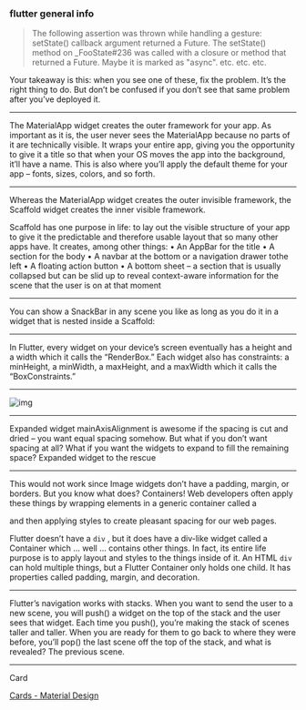 ### flutter general info

> The following assertion was thrown while handling a
> gesture:
> setState() callback argument returned a Future.
> The setState() method on _FooState#236 was called
> with a closure or method that returned a Future.
> Maybe it is marked as "async".
> etc. etc. etc.

Your takeaway is this: when you see one of these, fix the problem. It’s
the right thing to do. But don’t be confused if you don’t see that same
problem after you’ve deployed it.



---



The MaterialApp widget creates the outer framework for your app. As
important as it is, the user never sees the MaterialApp because no parts of it
are technically visible. It wraps your entire app, giving you the opportunity
to give it a title so that when your OS moves the app into the background,
it’ll have a name. This is also where you’ll apply the default theme for your
app – fonts, sizes, colors, and so forth.

---

Whereas the MaterialApp widget creates the outer invisible framework,
the Scaffold widget creates the inner visible framework.

Scaffold has one purpose in life: to lay out the visible structure of your
app to give it the predictable and therefore usable layout that so many
other apps have. It creates, among other things:
• An AppBar for the title
• A section for the body
• A navbar at the bottom or a navigation drawer tothe left
• A floating action button
• A bottom sheet – a section that is usually collapsed but
can be slid up to reveal context-aware information for
the scene that the user is on at that moment

---

You can show a SnackBar in any scene you like as long as you do it in a
widget that is nested inside a Scaffold:

---

In Flutter, every widget on your device’s screen eventually has a
height and a width which it calls the “RenderBox.” Each widget also has
constraints: a minHeight, a minWidth, a maxHeight, and a maxWidth
which it calls the “BoxConstraints.”

---

![img](https://i.imgur.com/AjldWvi.png)

---

Expanded widget
mainAxisAlignment is awesome if the spacing is cut and dried – you want
equal spacing somehow. But what if you don’t want spacing at all? What
if you want the widgets to expand to fill the remaining space? Expanded
widget to the rescue

---

This would not work since Image widgets don’t have a padding,
margin, or borders. But you know what does? Containers!
Web developers often apply these things by wrapping elements in a
generic container called a <div> and then applying styles to create pleasant
spacing for our web pages.

Flutter doesn’t have a `div` , but it does have a div-like widget called
a Container which ... well ... contains other things. In fact, its entire life
purpose is to apply layout and styles to the things inside of it. An HTML
`div` can hold multiple things, but a Flutter Container only holds one
child. It has properties called padding, margin, and decoration.

---

Flutter’s navigation works with stacks. When you want to send the user
to a new scene, you will push() a widget on the top of the stack and the
user sees that widget. Each time you push(), you’re making the stack of
scenes taller and taller. When you are ready for them to go back to where
they were before, you’ll pop() the last scene off the top of the stack, and
what is revealed? The previous scene.

---

Card

[Cards - Material Design](https://material.io/components/cards/flutter#card "Cards - Material Design")



